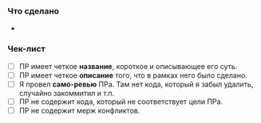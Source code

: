 ### Что сделано

-

### Чек-лист

-   [ ] ПР имеет четкое **название**, короткое и описывающее его суть.
-   [ ] ПР имеет четкое **описание** того, что в рамках него было сделано.
-   [ ] Я провел **само-ревью** ПРа. Там нет кода, который я забыл удалить, случайно закоммитил и т.п.
-   [ ] ПР не содержит кода, который не соответствует цели ПРа.
-   [ ] ПР не содержит мерж конфликтов.
